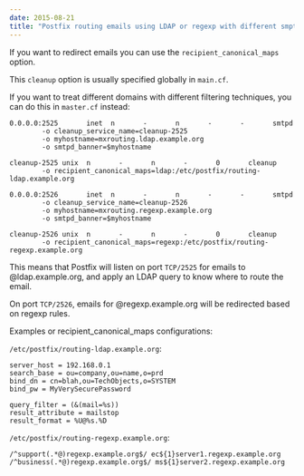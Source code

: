 ```yaml
---
date: 2015-08-21
title: "Postfix routing emails using LDAP or regexp with different smptd processes"
---
```

If you want to redirect emails you can use the `recipient_canonical_maps` option.

This `cleanup` option is usually specified globally in `main.cf`.

If you want to treat different domains with different filtering techniques, you can do this in `master.cf` instead:

```
0.0.0.0:2525       inet  n       -       n       -       -       smtpd
        -o cleanup_service_name=cleanup-2525
        -o myhostname=mxrouting.ldap.example.org
        -o smtpd_banner=$myhostname

cleanup-2525 unix  n       -       n       -       0       cleanup
        -o recipient_canonical_maps=ldap:/etc/postfix/routing-ldap.example.org

0.0.0.0:2526       inet  n       -       n       -       -       smtpd
        -o cleanup_service_name=cleanup-2526
        -o myhostname=mxrouting.regexp.example.org
        -o smtpd_banner=$myhostname

cleanup-2526 unix  n       -       n       -       0       cleanup
        -o recipient_canonical_maps=regexp:/etc/postfix/routing-regexp.example.org
```

This means that Postfix will listen on port `TCP/2525` for emails to @ldap.example.org, and apply an LDAP query to know where to route the email.

On port `TCP/2526`, emails for @regexp.example.org will be redirected based on regexp rules.

Examples or recipient_canonical_maps configurations:

`/etc/postfix/routing-ldap.example.org`:

```
server_host = 192.168.0.1
search_base = ou=company,ou=name,o=prd
bind_dn = cn=blah,ou=TechObjects,o=SYSTEM
bind_pw = MyVerySecurePassword

query_filter = (&(mail=%s))
result_attribute = mailstop
result_format = %U@%s.%D
```

`/etc/postfix/routing-regexp.example.org`:

```
/^support(.*@)regexp.example.org$/ ec${1}server1.regexp.example.org
/^business(.*@)regexp.example.org$/ ms${1}server2.regexp.example.org
```
